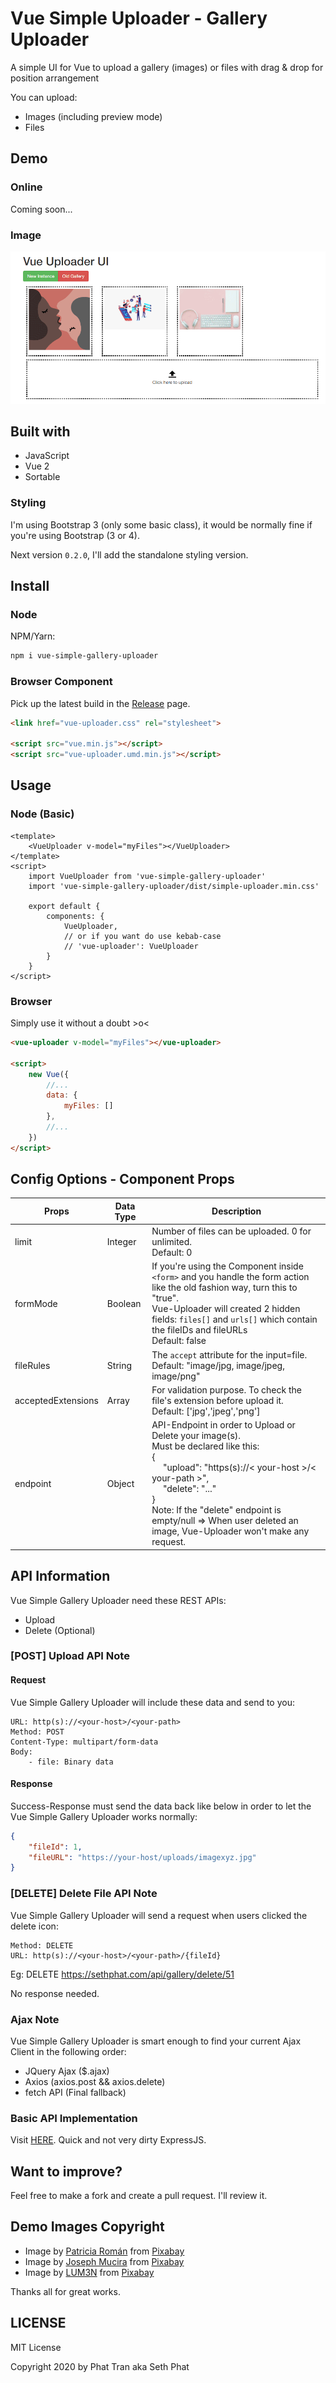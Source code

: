 # Vue Simple Uploader - Gallery Uploader

A simple UI for Vue to upload a gallery (images) or files with drag & drop for position arrangement

You can upload:
- Images (including preview mode)
- Files

## Demo

### Online
Coming soon...

### Image

![Vue Simple Gallery Uploader](./demo/vue-uploder-pro.gif)

## Built with
- JavaScript 
- Vue 2
- Sortable

### Styling
I'm using Bootstrap 3 (only some basic class), it would be normally fine if you're using Bootstrap (3 or 4).

Next version `0.2.0`, I'll add the standalone styling version.

## Install

### Node
NPM/Yarn:
```bash
npm i vue-simple-gallery-uploader
```

### Browser Component
Pick up the latest build in the [Release](https://github.com/sethsandaru/vue-simple-gallery-uploader/releases) page.

```html
<link href="vue-uploader.css" rel="stylesheet">

<script src="vue.min.js"></script>
<script src="vue-uploader.umd.min.js"></script>
```

## Usage

### Node (Basic)
```vue
<template>
    <VueUploader v-model="myFiles"></VueUploader>
</template>
<script>
    import VueUploader from 'vue-simple-gallery-uploader'
    import 'vue-simple-gallery-uploader/dist/simple-uploader.min.css'

    export default {
        components: {
            VueUploader,
            // or if you want do use kebab-case
            // 'vue-uploader': VueUploader
        }
    }
</script>
```

### Browser
Simply use it without a doubt >o<

```html
<vue-uploader v-model="myFiles"></vue-uploader>

<script>
    new Vue({
        //...
        data: {
            myFiles: []
        },
        //...
    })
</script>
```

## Config Options - Component Props
| Props              | Data Type | Description                                                                                                                                                                                                                                                                                                |
|--------------------|-----------|------------------------------------------------------------------------------------------------------------------------------------------------------------------------------------------------------------------------------------------------------------------------------------------------------------|
| limit              | Integer   | Number of files can be uploaded. 0 for unlimited.<br>Default: 0                                                                                                                                                                                                                                            |
| formMode           | Boolean   | If you're using the Component inside `<form>` and you handle the form action like the old fashion way, turn this to "true".<br>Vue-Uploader will created 2 hidden fields: `files[]` and `urls[]` which contain the fileIDs and fileURLs<br>Default: false                                                  |
| fileRules          | String    | The `accept` attribute for the input=file.<br>Default: "image/jpg, image/jpeg, image/png"                                                                                                                                                                                                                  |
| acceptedExtensions | Array     | For validation purpose. To check the file's extension before upload it.<br>Default: ['jpg','jpeg','png']                                                                                                                                                                                                   |
| endpoint           | Object    | API-Endpoint in order to Upload or Delete your image(s).<br>Must be declared like this:   <br>{<br>&emsp;    "upload": "https(s)://< your-host >/< your-path >",<br>&emsp;    "delete": "..."<br>}<br>Note: If the "delete" endpoint is empty/null => When user deleted an image, Vue-Uploader won't make any request. |

## API Information
Vue Simple Gallery Uploader need these REST APIs:
- Upload
- Delete (Optional)

### [POST] Upload API Note

#### Request
Vue Simple Gallery Uploader will include these data and send to you:
```
URL: http(s)://<your-host>/<your-path>
Method: POST
Content-Type: multipart/form-data
Body:
    - file: Binary data
```

#### Response
Success-Response must send the data back like below in order to let the Vue Simple Gallery Uploader works normally:

```json
{
    "fileId": 1,
    "fileURL": "https://your-host/uploads/imagexyz.jpg"
}
```

### [DELETE] Delete File API Note
Vue Simple Gallery Uploader will send a request when users clicked the delete icon:
```
Method: DELETE
URL: http(s)://<your-host>/<your-path>/{fileId}
```

Eg: DELETE https://sethphat.com/api/gallery/delete/51

No response needed.

### Ajax Note
Vue Simple Gallery Uploader is smart enough to find your current Ajax Client in the following order:   
- JQuery Ajax ($.ajax)
- Axios (axios.post && axios.delete)
- fetch API (Final fallback)

### Basic API Implementation
Visit [HERE](./backend). Quick and not very dirty ExpressJS.

## Want to improve?
Feel free to make a fork and create a pull request. I'll review it.

## Demo Images Copyright
- Image by <a href="https://pixabay.com/users/Patricia_Roman-6871627/?utm_source=link-attribution&amp;utm_medium=referral&amp;utm_campaign=image&amp;utm_content=5426977">Patricia Román</a> from <a href="https://pixabay.com/?utm_source=link-attribution&amp;utm_medium=referral&amp;utm_campaign=image&amp;utm_content=5426977">Pixabay</a>
- Image by <a href="https://pixabay.com/users/jmexclusives-10518280/?utm_source=link-attribution&amp;utm_medium=referral&amp;utm_campaign=image&amp;utm_content=5187243">Joseph Mucira</a> from <a href="https://pixabay.com/?utm_source=link-attribution&amp;utm_medium=referral&amp;utm_campaign=image&amp;utm_content=5187243">Pixabay</a>
- Image by <a href="https://pixabay.com/users/LUM3N-1066559/?utm_source=link-attribution&amp;utm_medium=referral&amp;utm_campaign=image&amp;utm_content=2303851">LUM3N</a> from <a href="https://pixabay.com/?utm_source=link-attribution&amp;utm_medium=referral&amp;utm_campaign=image&amp;utm_content=2303851">Pixabay</a>

Thanks all for great works.

## LICENSE
MIT License

Copyright 2020 by Phat Tran aka Seth Phat